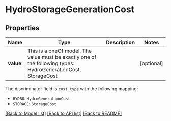 # HydroStorageGenerationCost



## Properties
Name | Type | Description | Notes
------------ | ------------- | ------------- | -------------
**value** | This is a oneOf model. The value must be exactly one of the following types: HydroGenerationCost, StorageCost |  | [optional] 

The discriminator field is `cost_type` with the following mapping:
 - `HYDRO`: `HydroGenerationCost`
 - `STORAGE`: `StorageCost`



[[Back to Model list]](../README.md#models) [[Back to API list]](../README.md#api-endpoints) [[Back to README]](../README.md)



